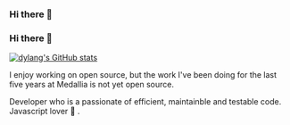 ### Hi there 👋

### Hi there 👋

[![dylang's GitHub stats](https://github-readme-stats.vercel.app/api?username=lcabello&show_icons=true&theme=dark)](https://github.com/lcabello)

I enjoy working on open source, but the work I've been doing for the last five years at Medallia is not yet open source.

Developer who is a passionate of efficient, maintainble and testable code. Javascript lover :smiling_face_with_three_hearts: .


<!--
**lcabello/lcabello** is a ✨ _special_ ✨ repository because its `README.md` (this file) appears on your GitHub profile.

Here are some ideas to get you started:

- 🔭 I’m currently working on ...
- 🌱 I’m currently learning ...
- 👯 I’m looking to collaborate on ...
- 🤔 I’m looking for help with ...
- 💬 Ask me about ...
- 📫 How to reach me: ...
- 😄 Pronouns: ...
- ⚡ Fun fact: ...
-->

